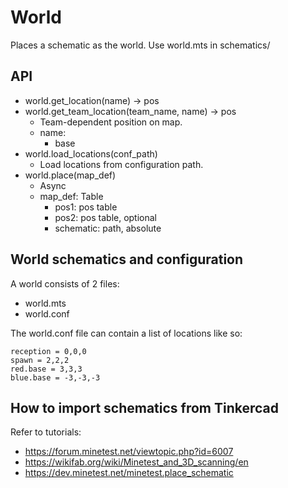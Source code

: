 # World

Places a schematic as the world. Use world.mts in schematics/

## API

* world.get_location(name) -> pos
* world.get_team_location(team_name, name) -> pos
  * Team-dependent position on map.
  * name:
    * base
* world.load_locations(conf_path)
  * Load locations from configuration path.
* world.place(map_def)
  * Async
  * map_def: Table
    * pos1: pos table
    * pos2: pos table, optional
    * schematic: path, absolute

## World schematics and configuration

A world consists of 2 files:

* world.mts
* world.conf

The world.conf file can contain a list of locations like so:

```
reception = 0,0,0
spawn = 2,2,2
red.base = 3,3,3
blue.base = -3,-3,-3
```

## How to import schematics from Tinkercad

Refer to tutorials:

* https://forum.minetest.net/viewtopic.php?id=6007
* https://wikifab.org/wiki/Minetest_and_3D_scanning/en
* https://dev.minetest.net/minetest.place_schematic
